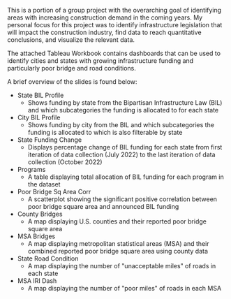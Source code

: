 This is a portion of a group project with the overarching goal of identifying areas with increasing construction demand in the coming years. My personal focus for this project was to identify infrastructure legislation that will impact the construction industry, find data to reach quantitative conclusions, and visualize the relevant data.

The attached Tableau Workbook contains dashboards that can be used to identify cities and states with growing infrastructure funding and particularly poor bridge and road conditions.

A brief overview of the slides is found below:
  - State BIL Profile
    - Shows funding by state from the Bipartisan Infrastructure Law (BIL) and which subcategories the funding is allocated to for each state
  - City BIL Profile
    - Shows funding by city from the BIL and which subcategories the funding is allocated to which is also filterable by state
  - State Funding Change
    - Displays percentage change of BIL funding for each state from first iteration of data collection (July 2022) to the last iteration of data collection (October 2022)
  - Programs
    - A table displaying total allocation of BIL funding for each program in the dataset
  - Poor Bridge Sq Area Corr
    - A scatterplot showing the significant positive correlation between poor bridge square area and announced BIL funding
  - County Bridges
    - A map displaying U.S. counties and their reported poor bridge square area
  - MSA Bridges
    - A map displaying metropolitan statistical areas (MSA) and their combined reported poor bridge square area using county data
  - State Road Condition
    - A map displaying the number of "unacceptable miles" of roads in each state
  - MSA IRI Dash
    - A map displaying the number of "poor miles" of roads in each MSA
